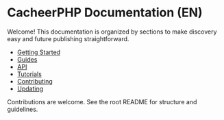 # CacheerPHP Documentation (EN)

Welcome! This documentation is organized by sections to make discovery easy and future publishing straightforward.

- [Getting Started](./getting-started/index.md)
- [Guides](./guides/configuration.md)
- [API](./api/index.md)
- [Tutorials](./tutorials/index.md)
- [Contributing](./contributing/index.md)
- [Updating](./updating/index.md)
<!-- - [Monitor](./monitor/index.md) -->

Contributions are welcome. See the root README for structure and guidelines.
